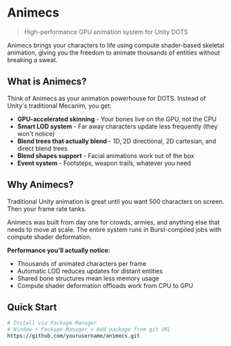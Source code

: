# Animecs

> High-performance GPU animation system for Unity DOTS

Animecs brings your characters to life using compute shader-based skeletal animation, giving you the freedom to animate thousands of entities without breaking a sweat.

## What is Animecs?

Think of Animecs as your animation powerhouse for DOTS. Instead of Unity's traditional Mecanim, you get:

- **GPU-accelerated skinning** - Your bones live on the GPU, not the CPU
- **Smart LOD system** - Far away characters update less frequently (they won't notice)
- **Blend trees that actually blend** - 1D, 2D directional, 2D cartesian, and direct blend trees
- **Blend shapes support** - Facial animations work out of the box
- **Event system** - Footsteps, weapon trails, whatever you need

## Why Animecs?

Traditional Unity animation is great until you want 500 characters on screen. Then your frame rate tanks.

Animecs was built from day one for crowds, armies, and anything else that needs to move at scale. The entire system runs in Burst-compiled jobs with compute shader deformation.

**Performance you'll actually notice:**
- Thousands of animated characters per frame
- Automatic LOD reduces updates for distant entities
- Shared bone structures mean less memory usage
- Compute shader deformation offloads work from CPU to GPU

## Quick Start
```bash
# Install via Package Manager
# Window > Package Manager > Add package from git URL
https://github.com/yourusername/animecs.git
